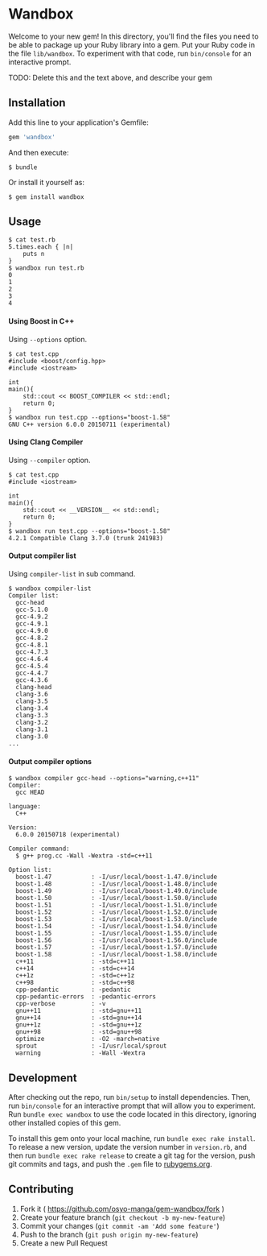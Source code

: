 # Wandbox

Welcome to your new gem! In this directory, you'll find the files you need to be able to package up your Ruby library into a gem. Put your Ruby code in the file `lib/wandbox`. To experiment with that code, run `bin/console` for an interactive prompt.

TODO: Delete this and the text above, and describe your gem

## Installation

Add this line to your application's Gemfile:

```ruby
gem 'wandbox'
```

And then execute:

    $ bundle

Or install it yourself as:

    $ gem install wandbox

## Usage

```shell
$ cat test.rb
5.times.each { |n|
	puts n
}
$ wandbox run test.rb
0
1
2
3
4
```

#### Using Boost in C++

Using `--options` option.

```shell
$ cat test.cpp
#include <boost/config.hpp>
#include <iostream>

int
main(){
	std::cout << BOOST_COMPILER << std::endl;
	return 0;
}
$ wandbox run test.cpp --options="boost-1.58"
GNU C++ version 6.0.0 20150711 (experimental)
```

#### Using Clang Compiler

Using `--compiler` option.

```shell
$ cat test.cpp
#include <iostream>

int
main(){
	std::cout << __VERSION__ << std::endl;
	return 0;
}
$ wandbox run test.cpp --options="boost-1.58"
4.2.1 Compatible Clang 3.7.0 (trunk 241983)
```

#### Output compiler list

Using `compiler-list` in sub command.

```shell
$ wandbox compiler-list
Compiler list:
  gcc-head
  gcc-5.1.0
  gcc-4.9.2
  gcc-4.9.1
  gcc-4.9.0
  gcc-4.8.2
  gcc-4.8.1
  gcc-4.7.3
  gcc-4.6.4
  gcc-4.5.4
  gcc-4.4.7
  gcc-4.3.6
  clang-head
  clang-3.6
  clang-3.5
  clang-3.4
  clang-3.3
  clang-3.2
  clang-3.1
  clang-3.0
...
```

#### Output compiler options

```shell
$ wandbox compiler gcc-head --options="warning,c++11"
Compiler:
  gcc HEAD

language:
  C++

Version:
  6.0.0 20150718 (experimental)

Compiler command:
  $ g++ prog.cc -Wall -Wextra -std=c++11

Option list:
  boost-1.47           : -I/usr/local/boost-1.47.0/include
  boost-1.48           : -I/usr/local/boost-1.48.0/include
  boost-1.49           : -I/usr/local/boost-1.49.0/include
  boost-1.50           : -I/usr/local/boost-1.50.0/include
  boost-1.51           : -I/usr/local/boost-1.51.0/include
  boost-1.52           : -I/usr/local/boost-1.52.0/include
  boost-1.53           : -I/usr/local/boost-1.53.0/include
  boost-1.54           : -I/usr/local/boost-1.54.0/include
  boost-1.55           : -I/usr/local/boost-1.55.0/include
  boost-1.56           : -I/usr/local/boost-1.56.0/include
  boost-1.57           : -I/usr/local/boost-1.57.0/include
  boost-1.58           : -I/usr/local/boost-1.58.0/include
  c++11                : -std=c++11
  c++14                : -std=c++14
  c++1z                : -std=c++1z
  c++98                : -std=c++98
  cpp-pedantic         : -pedantic
  cpp-pedantic-errors  : -pedantic-errors
  cpp-verbose          : -v
  gnu++11              : -std=gnu++11
  gnu++14              : -std=gnu++14
  gnu++1z              : -std=gnu++1z
  gnu++98              : -std=gnu++98
  optimize             : -O2 -march=native
  sprout               : -I/usr/local/sprout
  warning              : -Wall -Wextra
```



## Development

After checking out the repo, run `bin/setup` to install dependencies. Then, run `bin/console` for an interactive prompt that will allow you to experiment. Run `bundle exec wandbox` to use the code located in this directory, ignoring other installed copies of this gem.

To install this gem onto your local machine, run `bundle exec rake install`. To release a new version, update the version number in `version.rb`, and then run `bundle exec rake release` to create a git tag for the version, push git commits and tags, and push the `.gem` file to [rubygems.org](https://rubygems.org).

## Contributing

1. Fork it ( https://github.com/osyo-manga/gem-wandbox/fork )
2. Create your feature branch (`git checkout -b my-new-feature`)
3. Commit your changes (`git commit -am 'Add some feature'`)
4. Push to the branch (`git push origin my-new-feature`)
5. Create a new Pull Request
